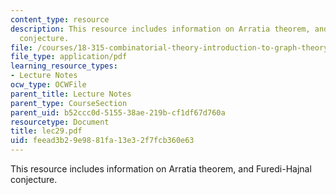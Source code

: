 ```yaml
---
content_type: resource
description: This resource includes information on Arratia theorem, and Furedi-Hajnal
  conjecture.
file: /courses/18-315-combinatorial-theory-introduction-to-graph-theory-extremal-and-enumerative-combinatorics-spring-2005/feead3b29e9881fa13e32f7fcb360e63_lec29.pdf
file_type: application/pdf
learning_resource_types:
- Lecture Notes
ocw_type: OCWFile
parent_title: Lecture Notes
parent_type: CourseSection
parent_uid: b52ccc0d-5155-38ae-219b-cf1df67d760a
resourcetype: Document
title: lec29.pdf
uid: feead3b2-9e98-81fa-13e3-2f7fcb360e63
---
```

This resource includes information on Arratia theorem, and Furedi-Hajnal conjecture.

